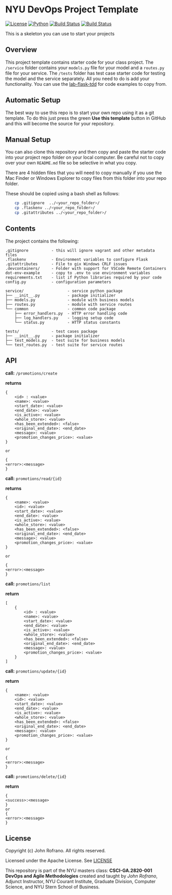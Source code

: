 # NYU DevOps Project Template

[![License](https://img.shields.io/badge/License-Apache_2.0-blue.svg)](https://opensource.org/licenses/Apache-2.0)
[![Python](https://img.shields.io/badge/Language-Python-blue.svg)](https://python.org/)
[![Build Status](https://github.com/CSCI-GA-2820-SU23-001/promotions/actions/workflows/tdd.yaml/badge.svg)](https://github.com/CSCI-GA-2820-SU23-001/promotions/actions)
[![Build Status](https://github.com/CSCI-GA-2820-SU23-001/promotions/actions/workflows/bdd.yml/badge.svg)](https://github.com/CSCI-GA-2820-SU23-001/promotions/actions)

This is a skeleton you can use to start your projects

## Overview

This project template contains starter code for your class project. The `/service` folder contains your `models.py` file for your model and a `routes.py` file for your service. The `/tests` folder has test case starter code for testing the model and the service separately. All you need to do is add your functionality. You can use the [lab-flask-tdd](https://github.com/nyu-devops/lab-flask-tdd) for code examples to copy from.

## Automatic Setup

The best way to use this repo is to start your own repo using it as a git template. To do this just press the green **Use this template** button in GitHub and this will become the source for your repository.

## Manual Setup

You can also clone this repository and then copy and paste the starter code into your project repo folder on your local computer. Be careful not to copy over your own `README.md` file so be selective in what you copy.

There are 4 hidden files that you will need to copy manually if you use the Mac Finder or Windows Explorer to copy files from this folder into your repo folder.

These should be copied using a bash shell as follows:

```bash
    cp .gitignore  ../<your_repo_folder>/
    cp .flaskenv ../<your_repo_folder>/
    cp .gitattributes ../<your_repo_folder>/
```

## Contents

The project contains the following:

```text
.gitignore          - this will ignore vagrant and other metadata files
.flaskenv           - Environment variables to configure Flask
.gitattributes      - File to gix Windows CRLF issues
.devcontainers/     - Folder with support for VSCode Remote Containers
dot-env-example     - copy to .env to use environment variables
requirements.txt    - list if Python libraries required by your code
config.py           - configuration parameters

service/                   - service python package
├── __init__.py            - package initializer
├── models.py              - module with business models
├── routes.py              - module with service routes
└── common                 - common code package
    ├── error_handlers.py  - HTTP error handling code
    ├── log_handlers.py    - logging setup code
    └── status.py          - HTTP status constants

tests/              - test cases package
├── __init__.py     - package initializer
├── test_models.py  - test suite for business models
└── test_routes.py  - test suite for service routes
```

## API

**call:** `/promotions/create`

**returns**

```
{
    <id> : <value>
    <name>: <value>
    <start_date>: <value>
    <end_date>: <value>
    <is_active>: <value>
    <whole_store>: <value>
    <has_been_extended>: <false>
    <original_end_date>: <end_date>
    <message>: <value>
    <promotion_changes_price>: <value>
}

or 

{
<error>:<message>
}
```

**call:** `promotions/read/{id}`

**returns**

```
{
    <name>: <value>
    <id>: <value>
    <start_date>: <value>
    <end_date>: <value>
    <is_active>: <value>
    <whole_store>: <value>
    <has_been_extended>: <false>
    <original_end_date>: <end_date>
    <message>: <value>
    <promotion_changes_price>: <value>
}

or 

{
<error>:<message>
}
```

**call:** `promotions/list`

**return**

```
[
    {
        <id> : <value>
        <name>: <value>
        <start_date>: <value>
        <end_date>: <value>
        <is_active>: <value>
        <whole_store>: <value>
        <has_been_extended>: <false>
        <original_end_date>: <end_date>
        <message>: <value>
        <promotion_changes_price>: <value>
    }
]
```

**call:** `promotions/update/{id}`

**return**

```
{
    <name>: <value>
    <id>: <value>
    <start_date>: <value>
    <end_date>: <value>
    <is_active>: <value>
    <whole_store>: <value>
    <has_been_extended>: <false>
    <original_end_date>: <end_date>
    <message>: <value>
    <promotion_changes_price>: <value>
}

or 

{
<error>:<message>
}
```

**call:** `promotions/delete/{id}`

**return**

```
{
<success>:<message>
}
or
{
<error>:<message>
}
```

## License

Copyright (c) John Rofrano. All rights reserved.

Licensed under the Apache License. See [LICENSE](LICENSE)

This repository is part of the NYU masters class: **CSCI-GA.2820-001 DevOps and Agile Methodologies** created and taught by *John Rofrano*, Adjunct Instructor, NYU Courant Institute, Graduate Division, Computer Science, and NYU Stern School of Business.
